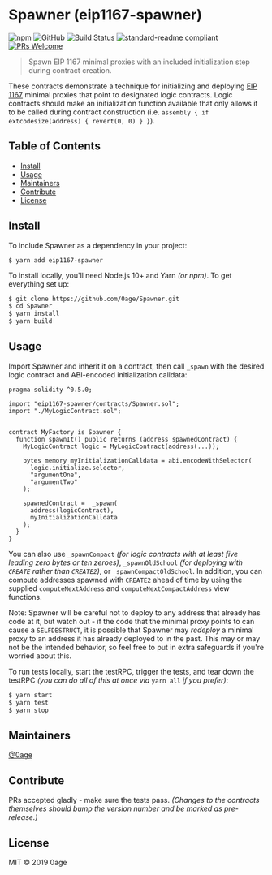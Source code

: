 # Spawner (eip1167-spawner)

[![npm](https://img.shields.io/npm/v/eip1167-spawner.svg?color=brightgreen)](https://www.npmjs.com/package/eip1167-spawner)
[![GitHub](https://img.shields.io/github/license/0age/Spawner.svg?colorB=brightgreen)](https://github.com/0age/Spawner/blob/master/LICENSE.md)
[![Build Status](https://travis-ci.org/0age/Spawner.svg?branch=master)](https://travis-ci.org/0age/Spawner)
[![standard-readme compliant](https://img.shields.io/badge/standard--readme-OK-brightgreen.svg)](https://github.com/RichardLitt/standard-readme)
[![PRs Welcome](https://img.shields.io/badge/PRs-welcome-brightgreen.svg)](http://makeapullrequest.com)

> Spawn EIP 1167 minimal proxies with an included initialization step during contract creation.

These contracts demonstrate a technique for initializing and deploying [EIP 1167](https://eips.ethereum.org/EIPS/eip-1167) minimal proxies that point to designated logic contracts. Logic contracts should make an initialization function available that only allows it to be called during contract construction (i.e. `assembly { if extcodesize(address) { revert(0, 0) } }`).

## Table of Contents

- [Install](#install)
- [Usage](#usage)
- [Maintainers](#maintainers)
- [Contribute](#contribute)
- [License](#license)

## Install
To include Spawner as a dependency in your project:
```
$ yarn add eip1167-spawner
```

To install locally, you'll need Node.js 10+ and Yarn *(or npm)*. To get everything set up:
```sh
$ git clone https://github.com/0age/Spawner.git
$ cd Spawner
$ yarn install
$ yarn build
```

## Usage
Import Spawner and inherit it on a contract, then call `_spawn` with the desired logic contract and ABI-encoded initialization calldata:
```Solidity
pragma solidity ^0.5.0;

import "eip1167-spawner/contracts/Spawner.sol";
import "./MyLogicContract.sol";


contract MyFactory is Spawner {
  function spawnIt() public returns (address spawnedContract) {
    MyLogicContract logic = MyLogicContract(address(...));
    
    bytes memory myInitializationCalldata = abi.encodeWithSelector(
      logic.initialize.selector,
      "argumentOne",
      "argumentTwo"
    );
    
    spawnedContract =  _spawn(
      address(logicContract),
      myInitializationCalldata
    );
  }
}
```

You can also use `_spawnCompact` *(for logic contracts with at least five leading zero bytes or ten zeroes)*, `_spawnOldSchool` *(for deploying with `CREATE` rather than `CREATE2`)*, or `_spawnCompactOldSchool`. In addition, you can compute addresses spawned with `CREATE2` ahead of time by using the supplied `computeNextAddress` and `computeNextCompactAddress` view functions.

Note: Spawner will be careful not to deploy to any address that already has code at it, but watch out - if the code that the minimal proxy points to can cause a `SELFDESTRUCT`, it is possible that Spawner may *redeploy* a minimal proxy to an address it has already deployed to in the past. This may or may not be the intended behavior, so feel free to put in extra safeguards if you're worried about this.

To run tests locally, start the testRPC, trigger the tests, and tear down the testRPC *(you can do all of this at once via* `yarn all` *if you prefer)*:
```sh
$ yarn start
$ yarn test
$ yarn stop
```

## Maintainers

[@0age](https://github.com/0age)

## Contribute

PRs accepted gladly - make sure the tests pass. *(Changes to the contracts themselves should bump the version number and be marked as pre-release.)*

## License

MIT © 2019 0age
